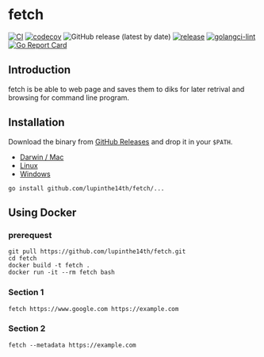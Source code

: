 # fetch
[![CI](https://github.com/lupinthe14th/fetch/actions/workflows/test.yml/badge.svg)](https://github.com/lupinthe14th/fetch/actions/workflows/test.yml)
[![codecov](https://codecov.io/gh/lupinthe14th/fetch/branch/main/graph/badge.svg?token=7jb2tR1M14)](https://codecov.io/gh/lupinthe14th/fetch)
![GitHub release (latest by date)](https://img.shields.io/github/v/release/lupinthe14th/fetch)
[![release](https://github.com/lupinthe14th/fetch/actions/workflows/releaser.yml/badge.svg)](https://github.com/lupinthe14th/fetch/actions/workflows/releaser.yml)
[![golangci-lint](https://github.com/lupinthe14th/fetch/actions/workflows/golangci-lint.yml/badge.svg)](https://github.com/lupinthe14th/fetch/actions/workflows/golangci-lint.yml)
[![Go Report Card](https://goreportcard.com/badge/github.com/lupinthe14th/fetch)][goreportcard]

## Introduction
fetch is be able to web page and saves them to diks for later retrival and browsing for command line program.

## Installation

Download the binary from [GitHub Releases][release] and drop it in your `$PATH`.

- [Darwin / Mac][release]
- [Linux][release]
- [Windows][release]

```
go install github.com/lupinthe14th/fetch/...
```

## Using Docker

### prerequest

```
git pull https://github.com/lupinthe14th/fetch.git
cd fetch
docker build -t fetch .
docker run -it --rm fetch bash
```

### Section 1

```
fetch https://www.google.com https://example.com
```

### Section 2

```
fetch --metadata https://example.com
```

<!-- links -->
[goreportcard]: https://goreportcard.com/report/github.com/lupinthe14th/fetch
[release]: https://github.com/lupinthe14th/fetch/releases/latest
